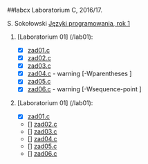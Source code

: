 ##labcx
Laboratorium C, 2016/17.

S. Sokołowski
[Języki programowania, rok 1](https://inf.ug.edu.pl/~stefan/Dydaktyka/JezProg/)

1. [Laboratorium 01]  (/lab01):

 	* [x] [zad01.c](lab01/zad01.c)
	* [x] [zad02.c](lab01/zad02.c)
	* [x] [zad03.c](lab01/zad03.c)
	* [x] [zad04.c](lab01/zad04.c) - warning [-Wparentheses ]
	* [x] [zad05.c](lab01/zad05.c)
	* [x] [zad06.c](lab01/zad06.c) - warning [-Wsequence-point ]

2. [Laboratorium 01]  (/lab01):

   	* [x] [zad01.c](lab02/zad01.c)
  	* [] [zad02.c](lab02/zad02.c)
  	* [] [zad03.c](lab02/zad03.c)
  	* [] [zad04.c](lab02/zad04.c)
  	* [] [zad05.c](lab02/zad05.c)
  	* [] [zad06.c](lab02/zad06.c)
